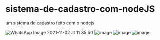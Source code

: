 # sistema-de-cadastro-com-nodeJS
um sistema de cadastro feito com o nodejs

![WhatsApp Image 2021-11-02 at 11 35 50](https://user-images.githubusercontent.com/77419047/139915529-fc154a71-81b9-4d19-9cac-719d70a2635a.jpeg)
![image](https://user-images.githubusercontent.com/77419047/140621602-70ebf9b2-eed6-4552-a1f6-7efd8ce6bce1.png)
![image](https://user-images.githubusercontent.com/77419047/140621608-7de3d45f-82cd-4853-b352-7ce1c5025377.png)
![image](https://user-images.githubusercontent.com/77419047/139915967-237c6199-ffe6-497e-819a-3ea58157036b.png)

